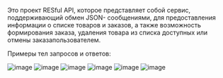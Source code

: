 Это проект RESful API, которое представляет собой сервис, поддерживающий обмен JSON- сообщениями, для предоставления информации о списке товаров и заказов, а также возможность формирования заказа, удаления товара из списка доступных или отмены заказапользователем.

Примеры тел запросов и ответов:


![image](https://github.com/AlexYA2004/TestTask/assets/141774120/14376c94-e84c-4637-b939-dc67c7fab137)
![image](https://github.com/AlexYA2004/TestTask/assets/141774120/166ab48b-a2d5-4361-a74f-52e4b19f20f6)
![image](https://github.com/AlexYA2004/TestTask/assets/141774120/7f3e1e80-a739-48e2-a573-7d9a1c7627d3)
![image](https://github.com/AlexYA2004/TestTask/assets/141774120/464b3440-80c5-4e98-bb32-d8e781c45a09)
![image](https://github.com/AlexYA2004/TestTask/assets/141774120/a7856cba-abfc-413b-829a-802100b0341e)
![image](https://github.com/AlexYA2004/TestTask/assets/141774120/26d4d2a3-51fa-488c-9989-f2fc8a374490)





